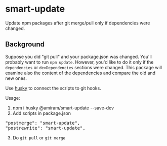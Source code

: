 # smart-update

Update npm packages after git merge/pull only if dependencies were changed.

## Background

Suppose you did "git pull" and your package.json was changed. You'll probably want to run `npm update`. However, you'd like to do it only if the `dependencies` or `devDependencies` sections were changed. This package will examine also the content of the dependencies and compare the old and new ones.

Use [husky](https://www.npmjs.com/package/husky) to connect the scripts to git hooks.

Usage:

1. npm i husky @amiram/smart-update --save-dev
2. Add scripts in package.json

<pre>
"postmerge": "smart-update",
"postrewrite": "smart-update",
</pre>

3. Do `git pull` or `git merge`
